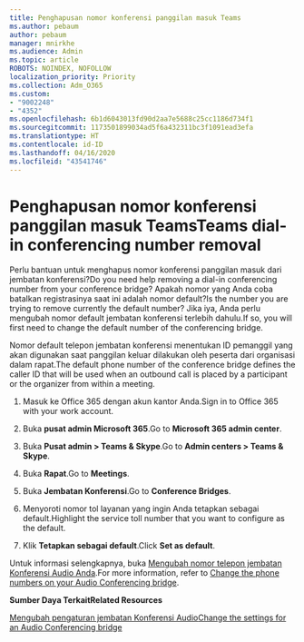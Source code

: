 ```yaml
---
title: Penghapusan nomor konferensi panggilan masuk Teams
ms.author: pebaum
author: pebaum
manager: mnirkhe
ms.audience: Admin
ms.topic: article
ROBOTS: NOINDEX, NOFOLLOW
localization_priority: Priority
ms.collection: Adm_O365
ms.custom:
- "9002248"
- "4352"
ms.openlocfilehash: 6b1d6043013fd90d2aa7e5688c25cc1186d734f1
ms.sourcegitcommit: 1173501899034ad5f6a432311bc3f1091ead3efa
ms.translationtype: HT
ms.contentlocale: id-ID
ms.lasthandoff: 04/16/2020
ms.locfileid: "43541746"
---
```

# <a name="teams-dial-in-conferencing-number-removal"></a><span data-ttu-id="3e31a-102">Penghapusan nomor konferensi panggilan masuk Teams</span><span class="sxs-lookup"><span data-stu-id="3e31a-102">Teams dial-in conferencing number removal</span></span>

<span data-ttu-id="3e31a-103">Perlu bantuan untuk menghapus nomor konferensi panggilan masuk dari jembatan konferensi?</span><span class="sxs-lookup"><span data-stu-id="3e31a-103">Do you need help removing a dial-in conferencing number from your conference bridge?</span></span> <span data-ttu-id="3e31a-104">Apakah nomor yang Anda coba batalkan registrasinya saat ini adalah nomor default?</span><span class="sxs-lookup"><span data-stu-id="3e31a-104">Is the number you are trying to remove currently the default number?</span></span> <span data-ttu-id="3e31a-105">Jika iya, Anda perlu mengubah nomor default jembatan konferensi terlebih dahulu.</span><span class="sxs-lookup"><span data-stu-id="3e31a-105">If so, you will first need to change the default number of the conferencing bridge.</span></span>

<span data-ttu-id="3e31a-106">Nomor default telepon jembatan konferensi menentukan ID pemanggil yang akan digunakan saat panggilan keluar dilakukan oleh peserta dari organisasi dalam rapat.</span><span class="sxs-lookup"><span data-stu-id="3e31a-106">The default phone number of the conference bridge defines the caller ID that will be used when an outbound call is placed by a participant or the organizer from within a meeting.</span></span>

1. <span data-ttu-id="3e31a-107">Masuk ke Office 365 dengan akun kantor Anda.</span><span class="sxs-lookup"><span data-stu-id="3e31a-107">Sign in to Office 365 with your work account.</span></span>

2. <span data-ttu-id="3e31a-108">Buka **pusat admin Microsoft 365**.</span><span class="sxs-lookup"><span data-stu-id="3e31a-108">Go to **Microsoft 365 admin center**.</span></span>

3. <span data-ttu-id="3e31a-109">Buka **Pusat admin > Teams & Skype**.</span><span class="sxs-lookup"><span data-stu-id="3e31a-109">Go to **Admin centers > Teams & Skype**.</span></span>

4. <span data-ttu-id="3e31a-110">Buka **Rapat**.</span><span class="sxs-lookup"><span data-stu-id="3e31a-110">Go to **Meetings**.</span></span>

5. <span data-ttu-id="3e31a-111">Buka **Jembatan Konferensi**.</span><span class="sxs-lookup"><span data-stu-id="3e31a-111">Go to **Conference Bridges**.</span></span>

6. <span data-ttu-id="3e31a-112">Menyoroti nomor tol layanan yang ingin Anda tetapkan sebagai default.</span><span class="sxs-lookup"><span data-stu-id="3e31a-112">Highlight the service toll number that you want to configure as the default.</span></span>

7. <span data-ttu-id="3e31a-113">Klik **Tetapkan sebagai default**.</span><span class="sxs-lookup"><span data-stu-id="3e31a-113">Click **Set as default**.</span></span>

<span data-ttu-id="3e31a-114">Untuk informasi selengkapnya, buka [Mengubah nomor telepon jembatan Konferensi Audio Anda](https://docs.microsoft.com/microsoftteams/change-the-phone-numbers-on-your-audio-conferencing-bridge).</span><span class="sxs-lookup"><span data-stu-id="3e31a-114">For more information, refer to [Change the phone numbers on your Audio Conferencing bridge](https://docs.microsoft.com/microsoftteams/change-the-phone-numbers-on-your-audio-conferencing-bridge).</span></span>

<span data-ttu-id="3e31a-115">**Sumber Daya Terkait**</span><span class="sxs-lookup"><span data-stu-id="3e31a-115">**Related Resources**</span></span>

[<span data-ttu-id="3e31a-116">Mengubah pengaturan jembatan Konferensi Audio</span><span class="sxs-lookup"><span data-stu-id="3e31a-116">Change the settings for an Audio Conferencing bridge</span></span>](https://docs.microsoft.com/microsoftteams/change-the-settings-for-an-audio-conferencing-bridge)
